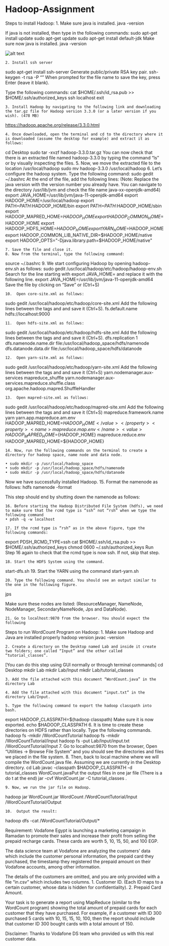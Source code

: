 # Hadoop-Assignment
Steps to install Hadoop:
    1. Make sure java is installed. 
java -version

If java is not installed, then type in the following commands:
sudo apt-get install update
sudo apt-get update
sudo apt-get install default-jdk 
Make sure now java is installed. 
java -version

![alt text](https://funkylife.in/wp-content/uploads/2022/01/love-shayari-9.jpg)



    2. Install ssh server
sudo apt-get install ssh-server
Generate public/private RSA key pair. 
ssh-keygen -t rsa -P “” 
When prompted for the file name to save the key, press Enter (leave it blank).

Type the following commands:
cat $HOME/.ssh/id_rsa.pub >> $HOME/.ssh/authorized_keys
ssh localhost
exit


    3. Install Hadoop by navigating to the following link and downloading the tar.gz file for Hadoop version 3.3.0 (or a later version if you wish). (478 MB)
https://hadoop.apache.org/release/3.3.0.html

    4. Once downloaded, open the terminal and cd to the directory where it is downloaded (assume the desktop for example) and extract it as follows:
cd Desktop
sudo tar -xvzf hadoop-3.3.0.tar.gz
You can now check that there is an extracted file named hadoop-3.3.0 by typing the command “ls” or by visually inspecting the files. 
    5. Now, we move the extracted file to the location /usr/local/hadoop
sudo mv hadoop-3.3.0 /usr/local/hadoop
    6. Let’s configure the hadoop system. 
Type the following command:
sudo gedit ~/.bashrc 
At the end of the file, add the following lines: (Note: Replace the java version with the version number you already have. You can navigate to the directory /usr/lib/jvm and check the file name java-xx-openjdk-amd64)
export JAVA_HOME=/usr/lib/jvm/java-11-openjdk-amd64
export HADOOP_HOME=/usr/local/hadoop
export PATH=$PATH:$HADOOP_HOME/bin
export PATH=$PATH:$HADOOP_HOME/sbin
export HADOOP_MAPRED_HOME=$HADOOP_HOME
export HADOOP_COMMON_HOME=$HADOOP_HOME
export HADOOP_HDFS_HOME=$HADOOP_HOME
export YARN_HOME=$HADOOP_HOME
export HADOOP_COMMON_LIB_NATIVE_DIR=$HADOOP_HOME/native
export HADOOP_OPTS="-Djava.library.path=$HADOOP_HOME/native"










    7. Save the file and close it. 
    8. Now from the terminal, type the following command:
source ~/.bashrc 
    9. We start configuring Hadoop by opening hadoop-env.sh as follows:
sudo gedit /usr/local/hadoop/etc/hadoop/hadoop-env.sh
Search for the line starting with export JAVA_HOME= and replace it with the following line. 
export JAVA_HOME=/usr/lib/jvm/java-11-openjdk-amd64
Save the file by clicking on “Save” or (Ctrl+S)










    10.  Open core-site.xml as follows:
sudo gedit /usr/local/hadoop/etc/hadoop/core-site.xml
    Add the following lines between the tags <configuration> and </configuration> and  save it (Ctrl+S).
<property>
	<name>fs.default.name</name>
	<value>hdfs://localhost:9000</value>
</property>








    11.  Open hdfs-site.xml as follows:
sudo gedit /usr/local/hadoop/etc/hadoop/hdfs-site.xml
    Add the following lines between the tags <configuration> and </configuration> and save it (Ctrl+S).
<property>
  <name>dfs.replication</name>
  <value>1</value>
</property>
<property>
 <name>dfs.namenode.name.dir</name>
 <value>file:/usr/local/hadoop_space/hdfs/namenode</value>
</property>
<property>
 <name>dfs.datanode.data.dir</name>
 <value>file:/usr/local/hadoop_space/hdfs/datanode</value>
</property>











    12.  Open yarn-site.xml as follows:
sudo gedit /usr/local/hadoop/etc/hadoop/yarn-site.xml
    Add the following lines between the tags <configuration> and </configuration> and save it (Ctrl+S)
 <property>
   <name>yarn.nodemanager.aux-services</name>
   <value>mapreduce_shuffle</value>
 </property>
 <property>
   <name>yarn.nodemanager.aux-services.mapreduce.shuffle.class</name>
   <value>org.apache.hadoop.mapred.ShuffleHandler</value>
 </property>



    13.  Open mapred-site.xml as follows:
sudo gedit /usr/local/hadoop/etc/hadoop/mapred-site.xml
    Add the following lines between the tags <configuration> and </configuration> and save it (Ctrl+S)
 <property>
  <name>mapreduce.framework.name</name>
  <value>yarn</value>
 </property>
 <property>
  <name>yarn.app.mapreduce.am.env</name>
  <value>HADOOP_MAPRED_HOME=${HADOOP_HOME}</value>
 </property>
 <property>
  <name>mapreduce.map.env</name>
  <value>HADOOP_MAPRED_HOME=${HADOOP_HOME}</value>
 </property>
 <property>
  <name>mapreduce.reduce.env</name>
  <value>HADOOP_MAPRED_HOME=${HADOOP_HOME}</value>
 </property>















    14. Now, run the following commands on the terminal to create a directory for hadoop space, name node and data node. 

    • sudo mkdir -p /usr/local/hadoop_space
    • sudo mkdir -p /usr/local/hadoop_space/hdfs/namenode
    • sudo mkdir -p /usr/local/hadoop_space/hdfs/datanode
Now we have successfully installed Hadoop. 
    15. Format the namenode as follows: 
hdfs namenode -format

This step should end by shutting down the namenode as follows: 






    16. Before starting the Hadoop Distributed File System (hdfs), we need to make sure that the rcmd type is “ssh” not “rsh” when we type the following command 
    • pdsh -q -w localhost

    17. If the rcmd type is “rsh” as in the above figure, type the following commands:
export PDSH_RCMD_TYPE=ssh
cat $HOME/.ssh/id_rsa.pub >> $HOME/.ssh/authorized_keys
chmod 0600 ~/.ssh/authorized_keys
Run Step 16 again to check that the rcmd type is now ssh.
If not, skip that step. 

    18. Start the HDFS System using the command. 
start-dfs.sh
    19. Start the YARN using the command
start-yarn.sh

    20. Type the following command. You should see an output similar to the one in the following figure.
jps


Make sure these nodes are listed: (ResourceManager, NameNode, NodeManager, SecondaryNameNode, Jps and DataNode).


    21. Go to localhost:9870 from the browser. You should expect the following



Steps to run WordCount Program on Hadoop:
    1. Make sure Hadoop and Java are installed properly
hadoop version
javac -version

    2. Create a directory on the Desktop named Lab and inside it create two folders; one called “Input” and the other called “tutorial_classes”. 
[You can do this step using GUI normally or through terminal commands] 
cd Desktop
mkdir Lab
mkdir Lab/Input
mkdir Lab/tutorial_classes

    3. Add the file attached with this document “WordCount.java” in the directory Lab

    4. Add the file attached with this document “input.txt” in the directory Lab/Input. 

    5. Type the following command to export the hadoop classpath into bash.
export HADOOP_CLASSPATH=$(hadoop classpath)
Make sure it is now exported. 
echo $HADOOP_CLASSPATH
    6. It is time to create these directories on HDFS rather than locally. Type the following commands.
hadoop fs -mkdir /WordCountTutorial 
hadoop fs -mkdir /WordCountTutorial/Input
hadoop fs -put Lab/Input/input.txt /WordCountTutorial/Input
    7. Go to localhost:9870 from the browser, Open “Utilities → Browse File System” and you should see the directories and files we placed in the file system. 
    8. Then, back to local machine where we will compile the WordCount.java file. Assuming we are currently in the Desktop directory.
cd Lab
javac -classpath $HADOOP_CLASSPATH -d tutorial_classes WordCount.javaPut the output files in one jar file (There is a do
t at the end)
jar -cvf WordCount.jar -C tutorial_classes .

    9. Now, we run the jar file on Hadoop.
hadoop jar WordCount.jar WordCount /WordCountTutorial/Input /WordCountTutorial/Output

    10.  Output the result:
hadoop dfs -cat /WordCountTutorial/Output/*


























Requirement:
Vodafone Egypt is launching a marketing campaign in Ramadan to promote their sales and increase their profit from selling the prepaid recharge cards. These cards are worth 5, 10, 15, 50, and 100 EGP. 

The data science team at Vodafone are analyzing the customers’ data which include the customer personal information, the prepaid card they purchased, the timestamp they registered the prepaid amount on their Vodafone accounts, among other information. 

The details of the customers are omitted, and you are only provided with a file “in.csv” which includes two columns. 
    1. Customer ID. (Each ID maps to a certain customer, whose data is hidden for confidentiality). 
    2. Prepaid Card Amount. 

Your task is to generate a report using MapReduce (similar to the WordCount program) showing the total amount of prepaid cards for each customer that they have purchased.  For example, if a customer with ID 300 purchased 5 cards with 10, 15, 15, 10, 100, then the report should include that customer ID 300 bought cards with a total amount of 150. 







Disclaimer: Thanks to Vodafone DS team who provided us with this real customer data. 
